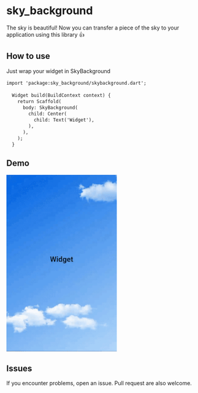 # sky_background

The sky is beautiful! Now you can transfer a piece of the sky to your application using this library 👍

## How to use

Just wrap your widget in SkyBackground

```
import 'package:sky_background/skybackground.dart';

  Widget build(BuildContext context) {
    return Scaffold(
      body: SkyBackground(
        child: Center(
          child: Text('Widget'),
        ),
      ),
    );
  }

```

## Demo

<img src="https://github.com/RenatFakhrutdinov/sky_background/raw/master/demo/demo.gif?" />

## Issues

If you encounter problems, open an issue. Pull request are also welcome.
